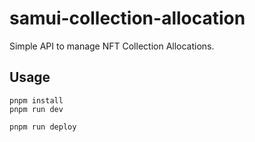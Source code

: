 # samui-collection-allocation

Simple API to manage NFT Collection Allocations.

## Usage

```
pnpm install
pnpm run dev
```

```
pnpm run deploy
```
